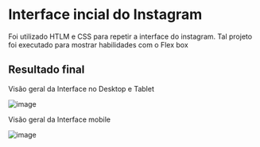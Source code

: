 # Interface incial do Instagram

Foi utilizado HTLM e CSS para repetir a interface do instagram. Tal projeto foi executado para mostrar habilidades com o Flex box

## Resultado final

Visão geral da Interface no Desktop e Tablet

![image](https://user-images.githubusercontent.com/107261997/177011056-bb2b6a4c-280e-4811-b6fc-136282a67ace.png)

Visão geral da Interface mobile


![image](https://user-images.githubusercontent.com/107261997/177011079-2f97df9c-2b66-49be-86c3-02045881cb9d.png)












